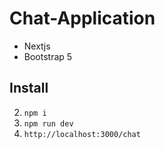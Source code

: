 # Chat-Application

- Nextjs
- Bootstrap 5

## Install

2. `npm i `
3. `npm run dev`
4. `http://localhost:3000/chat`


